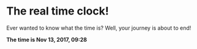 # The real time clock!

Ever wanted to know what the time is? Well, your journey is about to end!

**The time is Nov 13, 2017, 09:28**